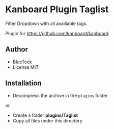 # Kanboard Plugin Taglist

Filter Dropdown with all availiable tags.

Plugin for https://github.com/kanboard/kanboard

## Author

- [BlueTeck](https://github.com/BlueTeck)
- License MIT

## Installation

- Decompress the archive in the `plugins` folder

or

- Create a folder **plugins/Taglist**
- Copy all files under this directory